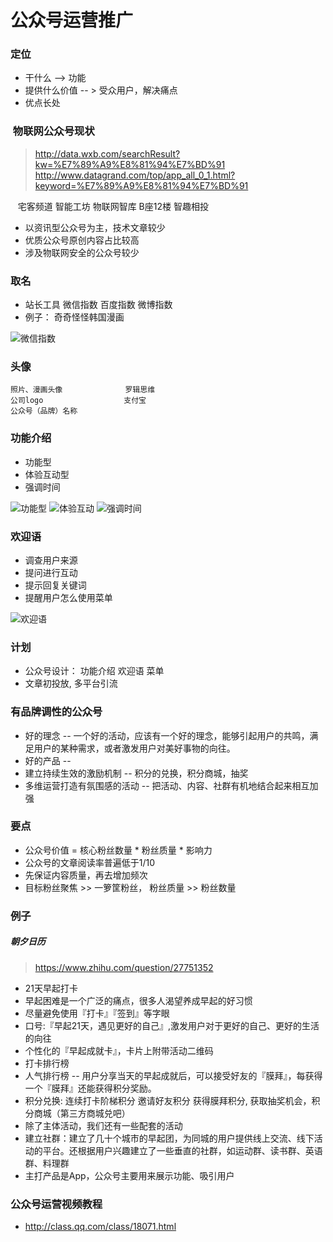 # 公众号运营推广

### 定位

* 干什么 --> 功能
* 提供什么价值 -- > 受众用户，解决痛点
* 优点长处

###  物联网公众号现状

> http://data.wxb.com/searchResult?kw=%E7%89%A9%E8%81%94%E7%BD%91
> http://www.datagrand.com/top/app_all_0_1.html?keyword=%E7%89%A9%E8%81%94%E7%BD%91

    宅客频道 智能工坊 物联网智库 B座12楼 智趣相投

* 以资讯型公众号为主，技术文章较少
* 优质公众号原创内容占比较高
* 涉及物联网安全的公众号较少

### 取名

* 站长工具 微信指数 百度指数 微博指数
* 例子： 奇奇怪怪韩国漫画

![](https://github.com/letheascetic/coder/blob/master/vision_2020/resource/2.jpg "微信指数")

### 头像

    照片、漫画头像              罗辑思维
    公司logo                  支付宝 
    公众号（品牌）名称            

### 功能介绍

* 功能型
* 体验互动型
* 强调时间

![](https://github.com/letheascetic/coder/blob/master/vision_2020/resource/3.jpg "功能型")
![](https://github.com/letheascetic/coder/blob/master/vision_2020/resource/4.jpg "体验互动")
![](https://github.com/letheascetic/coder/blob/master/vision_2020/resource/5.jpg "强调时间")

### 欢迎语

* 调查用户来源
* 提问进行互动
* 提示回复关键词
* 提醒用户怎么使用菜单

![](https://github.com/letheascetic/coder/blob/master/vision_2020/resource/6.jpg "欢迎语")



### 计划

* 公众号设计： 功能介绍 欢迎语 菜单
* 文章初投放, 多平台引流








### 有品牌调性的公众号

* 好的理念  --  一个好的活动，应该有一个好的理念，能够引起用户的共鸣，满足用户的某种需求，或者激发用户对美好事物的向往。
* 好的产品  --  
* 建立持续生效的激励机制 --  积分的兑换，积分商城，抽奖
* 多维运营打造有氛围感的活动 --  把活动、内容、社群有机地结合起来相互加强

### 要点

* 公众号价值 = 核心粉丝数量 * 粉丝质量 * 影响力
* 公众号的文章阅读率普遍低于1/10
* 先保证内容质量，再去增加频次
* 目标粉丝聚焦 >> 一箩筐粉丝， 粉丝质量 >> 粉丝数量

### 例子

##### 朝夕日历

> https://www.zhihu.com/question/27751352

* 21天早起打卡
* 早起困难是一个广泛的痛点，很多人渴望养成早起的好习惯
* 尽量避免使用『打卡』『签到』等字眼
* 口号:『早起21天，遇见更好的自己』,激发用户对于更好的自己、更好的生活的向往
* 个性化的『早起成就卡』，卡片上附带活动二维码
* 打卡排行榜
* 人气排行榜 --  用户分享当天的早起成就后，可以接受好友的『膜拜』，每获得一个『膜拜』还能获得积分奖励。
* 积分兑换: 连续打卡阶梯积分 邀请好友积分 获得膜拜积分, 获取抽奖机会，积分商城（第三方商城兑吧）
* 除了主体活动，我们还有一些配套的活动
* 建立社群：建立了几十个城市的早起团，为同城的用户提供线上交流、线下活动的平台。还根据用户兴趣建立了一些垂直的社群，如运动群、读书群、英语群、料理群
* 主打产品是App，公众号主要用来展示功能、吸引用户



### 公众号运营视频教程

* http://class.qq.com/class/18071.html



